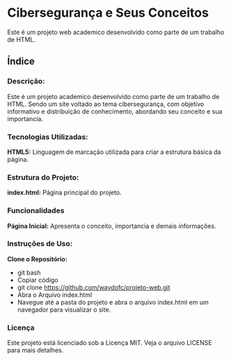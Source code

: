 # Cibersegurança e Seus Conceitos

Este é um projeto web academico desenvolvido como parte de um trabalho de HTML.

## Índice

### Descrição: 
Este é um projeto academico desenvolvido como parte de um trabalho de HTML. Sendo um site voltado ao tema cibersegurança, com objetivo informativo e distribuição de conhecimento, abordando seu conceito e sua importancia.

### Tecnologias Utilizadas:
**HTML5:**  Linguagem de marcação utilizada para criar a estrutura básica da página.

### Estrutura do Projeto:
**index.html:** Página principal do projeto.

### Funcionalidades
**Página Inicial:** Apresenta o conceito, importancia e demais informações.

### Instruções de Uso:

**Clone o Repositório:**

- git bash
- Copiar código
- git clone https://github.com/waydofc/projeto-web.git
- Abra o Arquivo index.html
- Navegue até a pasta do projeto e abra o arquivo index.html em um navegador para visualizar o site.

### Licença
Este projeto está licenciado sob a Licença MIT. Veja o arquivo LICENSE para mais detalhes.
